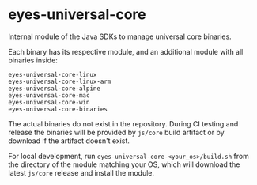 # eyes-universal-core
Internal module of the Java SDKs to manage universal core binaries.

Each binary has its respective module, and an additional module with all binaries inside:
```text
eyes-universal-core-linux
eyes-universal-core-linux-arm
eyes-universal-core-alpine
eyes-universal-core-mac
eyes-universal-core-win
eyes-universal-core-binaries
```

The actual binaries do not exist in the repository. During CI testing and release the binaries will be provided by 
`js/core` build artifact or by download if the artifact doesn't exist.

For local development, run `eyes-universal-core-<your_os>/build.sh` from the directory of the module matching your OS,
which will download the latest `js/core` release and install the module.

